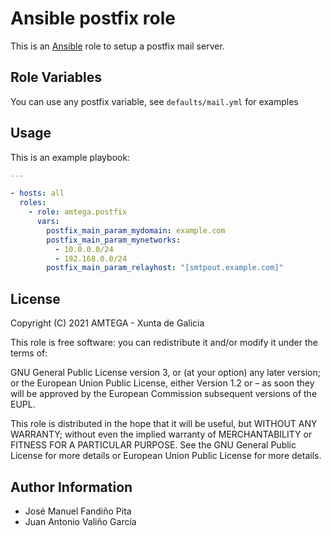 # Ansible postfix role

This is an [Ansible](http://www.ansible.com) role to setup a postfix mail server.

## Role Variables

You can use any postfix variable, see `defaults/mail.yml` for examples

## Usage

This is an example playbook:

```yaml
---

- hosts: all
  roles:
    - role: amtega.postfix
      vars:
        postfix_main_param_mydomain: example.com
        postfix_main_param_mynetworks:
          - 10.0.0.0/24
          - 192.168.0.0/24
        postfix_main_param_relayhost: "[smtpout.example.com]"
```

## License

Copyright (C) 2021 AMTEGA - Xunta de Galicia

This role is free software: you can redistribute it and/or modify it under the terms of:

GNU General Public License version 3, or (at your option) any later version; or the European Union Public License, either Version 1.2 or – as soon they will be approved by the European Commission ­subsequent versions of the EUPL.

This role is distributed in the hope that it will be useful, but WITHOUT ANY WARRANTY; without even the implied warranty of MERCHANTABILITY or FITNESS FOR A PARTICULAR PURPOSE.  See the GNU General Public License for more details or European Union Public License for more details.

## Author Information

- José Manuel Fandiño Pita
- Juan Antonio Valiño García
